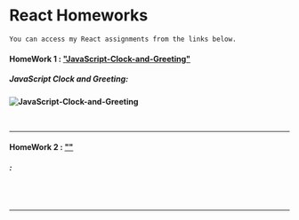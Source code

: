 # React Homeworks

```
You can access my React assignments from the links below.
```

#### HomeWork 1 : ["JavaScript-Clock-and-Greeting"](https://github.com/alikartalonline/JavaScript-HomeWorks/tree/main/HomeWork1)

##### <b> JavaScript Clock and Greeting:

![JavaScript-Clock-and-Greeting](https://media.giphy.com/media/31m7IWRt9nVL6Z1Gqc/giphy.gif)

<br>
<hr>

#### HomeWork 2 : [""]()

##### <b> : 

![]()

<br>
<hr>
